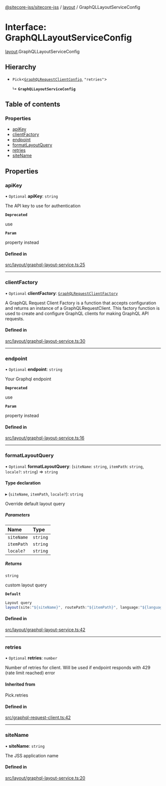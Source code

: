 [@sitecore-jss/sitecore-jss](../README.md) / [layout](../modules/layout.md) / GraphQLLayoutServiceConfig

# Interface: GraphQLLayoutServiceConfig

[layout](../modules/layout.md).GraphQLLayoutServiceConfig

## Hierarchy

- `Pick`\<[`GraphQLRequestClientConfig`](../modules/index.md#graphqlrequestclientconfig), ``"retries"``\>

  ↳ **`GraphQLLayoutServiceConfig`**

## Table of contents

### Properties

- [apiKey](layout.GraphQLLayoutServiceConfig.md#apikey)
- [clientFactory](layout.GraphQLLayoutServiceConfig.md#clientfactory)
- [endpoint](layout.GraphQLLayoutServiceConfig.md#endpoint)
- [formatLayoutQuery](layout.GraphQLLayoutServiceConfig.md#formatlayoutquery)
- [retries](layout.GraphQLLayoutServiceConfig.md#retries)
- [siteName](layout.GraphQLLayoutServiceConfig.md#sitename)

## Properties

### apiKey

• `Optional` **apiKey**: `string`

The API key to use for authentication

**`Deprecated`**

use

**`Param`**

property instead

#### Defined in

[src/layout/graphql-layout-service.ts:25](https://github.com/Sitecore/jss/blob/c5c9b433f/packages/sitecore-jss/src/layout/graphql-layout-service.ts#L25)

___

### clientFactory

• `Optional` **clientFactory**: [`GraphQLRequestClientFactory`](../modules/index.md#graphqlrequestclientfactory)

A GraphQL Request Client Factory is a function that accepts configuration and returns an instance of a GraphQLRequestClient.
This factory function is used to create and configure GraphQL clients for making GraphQL API requests.

#### Defined in

[src/layout/graphql-layout-service.ts:30](https://github.com/Sitecore/jss/blob/c5c9b433f/packages/sitecore-jss/src/layout/graphql-layout-service.ts#L30)

___

### endpoint

• `Optional` **endpoint**: `string`

Your Graphql endpoint

**`Deprecated`**

use

**`Param`**

property instead

#### Defined in

[src/layout/graphql-layout-service.ts:16](https://github.com/Sitecore/jss/blob/c5c9b433f/packages/sitecore-jss/src/layout/graphql-layout-service.ts#L16)

___

### formatLayoutQuery

• `Optional` **formatLayoutQuery**: (`siteName`: `string`, `itemPath`: `string`, `locale?`: `string`) => `string`

#### Type declaration

▸ (`siteName`, `itemPath`, `locale?`): `string`

Override default layout query

##### Parameters

| Name | Type |
| :------ | :------ |
| `siteName` | `string` |
| `itemPath` | `string` |
| `locale?` | `string` |

##### Returns

`string`

custom layout query

**`Default`**

```ts
Layout query
layout(site:"${siteName}", routePath:"${itemPath}", language:"${language}")
```

#### Defined in

[src/layout/graphql-layout-service.ts:42](https://github.com/Sitecore/jss/blob/c5c9b433f/packages/sitecore-jss/src/layout/graphql-layout-service.ts#L42)

___

### retries

• `Optional` **retries**: `number`

Number of retries for client. Will be used if endpoint responds with 429 (rate limit reached) error

#### Inherited from

Pick.retries

#### Defined in

[src/graphql-request-client.ts:42](https://github.com/Sitecore/jss/blob/c5c9b433f/packages/sitecore-jss/src/graphql-request-client.ts#L42)

___

### siteName

• **siteName**: `string`

The JSS application name

#### Defined in

[src/layout/graphql-layout-service.ts:20](https://github.com/Sitecore/jss/blob/c5c9b433f/packages/sitecore-jss/src/layout/graphql-layout-service.ts#L20)

